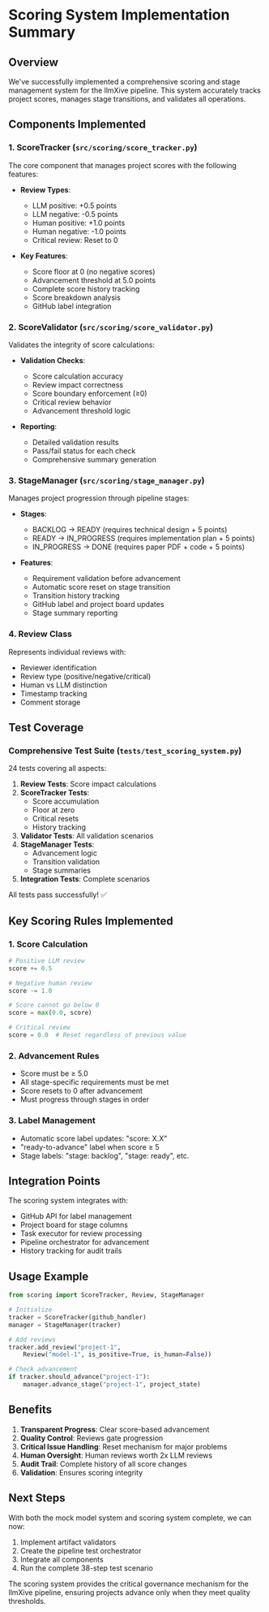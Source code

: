 # Scoring System Implementation Summary

## Overview

We've successfully implemented a comprehensive scoring and stage management system for the llmXive pipeline. This system accurately tracks project scores, manages stage transitions, and validates all operations.

## Components Implemented

### 1. ScoreTracker (`src/scoring/score_tracker.py`)
The core component that manages project scores with the following features:

- **Review Types**:
  - LLM positive: +0.5 points
  - LLM negative: -0.5 points
  - Human positive: +1.0 points
  - Human negative: -1.0 points
  - Critical review: Reset to 0

- **Key Features**:
  - Score floor at 0 (no negative scores)
  - Advancement threshold at 5.0 points
  - Complete score history tracking
  - Score breakdown analysis
  - GitHub label integration

### 2. ScoreValidator (`src/scoring/score_validator.py`)
Validates the integrity of score calculations:

- **Validation Checks**:
  - Score calculation accuracy
  - Review impact correctness
  - Score boundary enforcement (≥0)
  - Critical review behavior
  - Advancement threshold logic

- **Reporting**:
  - Detailed validation results
  - Pass/fail status for each check
  - Comprehensive summary generation

### 3. StageManager (`src/scoring/stage_manager.py`)
Manages project progression through pipeline stages:

- **Stages**:
  - BACKLOG → READY (requires technical design + 5 points)
  - READY → IN_PROGRESS (requires implementation plan + 5 points)
  - IN_PROGRESS → DONE (requires paper PDF + code + 5 points)

- **Features**:
  - Requirement validation before advancement
  - Automatic score reset on stage transition
  - Transition history tracking
  - GitHub label and project board updates
  - Stage summary reporting

### 4. Review Class
Represents individual reviews with:
- Reviewer identification
- Review type (positive/negative/critical)
- Human vs LLM distinction
- Timestamp tracking
- Comment storage

## Test Coverage

### Comprehensive Test Suite (`tests/test_scoring_system.py`)
24 tests covering all aspects:

1. **Review Tests**: Score impact calculations
2. **ScoreTracker Tests**: 
   - Score accumulation
   - Floor at zero
   - Critical resets
   - History tracking
3. **Validator Tests**: All validation scenarios
4. **StageManager Tests**:
   - Advancement logic
   - Transition validation
   - Stage summaries
5. **Integration Tests**: Complete scenarios

All tests pass successfully! ✅

## Key Scoring Rules Implemented

### 1. Score Calculation
```python
# Positive LLM review
score += 0.5

# Negative human review  
score -= 1.0

# Score cannot go below 0
score = max(0.0, score)

# Critical review
score = 0.0  # Reset regardless of previous value
```

### 2. Advancement Rules
- Score must be ≥ 5.0
- All stage-specific requirements must be met
- Score resets to 0 after advancement
- Must progress through stages in order

### 3. Label Management
- Automatic score label updates: "score: X.X"
- "ready-to-advance" label when score ≥ 5
- Stage labels: "stage: backlog", "stage: ready", etc.

## Integration Points

The scoring system integrates with:
- GitHub API for label management
- Project board for stage columns
- Task executor for review processing
- Pipeline orchestrator for advancement
- History tracking for audit trails

## Usage Example

```python
from scoring import ScoreTracker, Review, StageManager

# Initialize
tracker = ScoreTracker(github_handler)
manager = StageManager(tracker)

# Add reviews
tracker.add_review("project-1", 
    Review("model-1", is_positive=True, is_human=False))

# Check advancement
if tracker.should_advance("project-1"):
    manager.advance_stage("project-1", project_state)
```

## Benefits

1. **Transparent Progress**: Clear score-based advancement
2. **Quality Control**: Reviews gate progression
3. **Critical Issue Handling**: Reset mechanism for major problems
4. **Human Oversight**: Human reviews worth 2x LLM reviews
5. **Audit Trail**: Complete history of all score changes
6. **Validation**: Ensures scoring integrity

## Next Steps

With both the mock model system and scoring system complete, we can now:
1. Implement artifact validators
2. Create the pipeline test orchestrator
3. Integrate all components
4. Run the complete 38-step test scenario

The scoring system provides the critical governance mechanism for the llmXive pipeline, ensuring projects advance only when they meet quality thresholds.